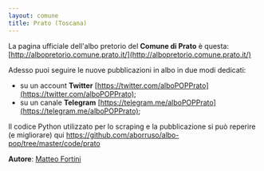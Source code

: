 ```yaml
---
layout: comune
title: Prato (Toscana)
---
```


La pagina ufficiale dell'albo pretorio del **Comune di Prato** è questa: [http://albopretorio.comune.prato.it/](http://albopretorio.comune.prato.it/)

Adesso puoi seguire le nuove pubblicazioni in albo in due modi dedicati:

* su un account **Twitter** [https://twitter.com/alboPOPPrato](https://twitter.com/alboPOPPrato);
* su un canale **Telegram** [https://telegram.me/alboPOPPrato](https://telegram.me/alboPOPPrato);

Il codice Python utilizzato per lo scraping e la pubblicazione si può reperire (e migliorare) qui https://github.com/aborruso/albo-pop/tree/master/code/prato

**Autore**: [Matteo Fortini](https://twitter.com/matt_fortini)
